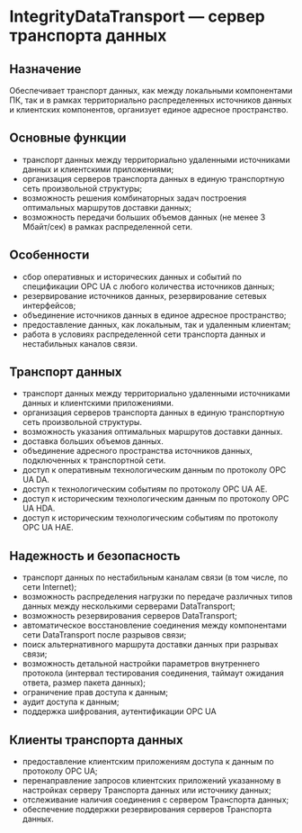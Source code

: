 # IntegrityDataTransport — сервер транспорта данных

## **Назначение**

Обеспечивает транспорт данных, как между локальными компонентами ПК, так и в рамках территориально распределенных источников данных и клиентских компонентов, организует единое адресное пространство.

## **Основные функции**

- транспорт данных между территориально удаленными источниками данных и клиентскими приложениями;
- организация серверов транспорта данных в единую транспортную сеть произвольной структуры;
- возможность решения комбинаторных задач построения оптимальных маршрутов доставки данных;
- возможность передачи больших объемов данных (не менее 3 Мбайт/сек) в рамках распределенной сети.

## **Особенности**

- сбор оперативных и исторических данных и событий по спецификации OPC UA с любого количества источников данных;
- резервирование источников данных, резервирование сетевых интерфейсов;
- объединение источников данных в единое адресное пространство;
- предоставление данных, как локальным, так и удаленным клиентам;
- работа в условиях распределенной сети транспорта данных и нестабильных каналов связи.

## **Транспорт данных**

- транспорт данных между территориально удаленными источниками данных и клиентскими приложениями.
- организация серверов транспорта данных в единую транспортную сеть произвольной структуры.
- возможность указания оптимальных маршрутов доставки данных.
- доставка больших объемов данных.
- объединение адресного пространства источников данных, подключенных к транспортной сети.
- доступ к оперативным технологическим данным по протоколу OPC UA DA.
- доступ к технологическим событиям по протоколу OPC UA AE.
- доступ к историческим технологическим данным по протоколу OPC UA HDA.
- доступ к историческим технологическим событиям по протоколу OPC UA HAE.

## **Надежность и безопасность**

- транспорт данных по нестабильным каналам связи (в том числе, по сети Internet);
- возможность распределения нагрузки по передаче различных типов данных между несколькими серверами DataTransport;
- возможность резервирования серверов DataTransport;
- автоматическое восстановление соединения между компонентами сети DataTransport после разрывов связи;
- поиск альтернативного маршрута доставки данных при разрывах связи;
- возможность детальной настройки параметров внутреннего протокола (интервал тестирования соединения, таймаут ожидания ответа, размер пакета данных);
- ограничение прав доступа к данным;
- аудит доступа к данным;
- поддержка шифрования, аутентификации OPC UA

## **Клиенты транспорта данных**

- предоставление клиентским приложениям доступа к данным по протоколу OPC UA;
- перенаправление запросов клиентских приложений указанному в настройках серверу Транспорта данных или источнику данных;
- отслеживание наличия соединения с сервером Транспорта данных;
- обеспечение поддержки резервирования серверов Транспорта данных.
